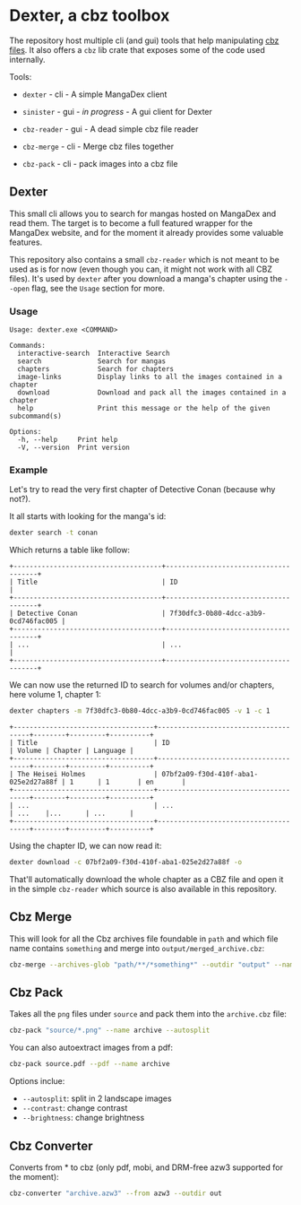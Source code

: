 # Dexter, a cbz toolbox

The repository host multiple cli (and gui) tools that help manipulating [cbz files](https://fileinfo.com/extension/cbz).
It also offers a `cbz` lib crate that exposes some of the code used internally.

Tools:

- `dexter` - cli - A simple MangaDex client
- `sinister` - gui - _in progress_ - A gui client for Dexter

- `cbz-reader` - gui - A dead simple cbz file reader
- `cbz-merge` - cli - Merge cbz files together
- `cbz-pack` - cli - pack images into a cbz file

## Dexter

This small cli allows you to search for mangas hosted on MangaDex and read them.
The target is to become a full featured wrapper for the MangaDex website, and for the moment it already provides some valuable features.

This repository also contains a small `cbz-reader` which is not meant to be used as is for now (even though you can, it might not work with all CBZ files). It's used by `dexter` after you download a manga's chapter using the `--open` flag, see the `Usage` section for more.

### Usage

```
Usage: dexter.exe <COMMAND>

Commands:
  interactive-search  Interactive Search
  search              Search for mangas
  chapters            Search for chapters
  image-links         Display links to all the images contained in a chapter
  download            Download and pack all the images contained in a chapter
  help                Print this message or the help of the given subcommand(s)

Options:
  -h, --help     Print help
  -V, --version  Print version
```

### Example

Let's try to read the very first chapter of Detective Conan (because why not?).

It all starts with looking for the manga's id:

```bash
dexter search -t conan
```

Which returns a table like follow:

```
+-------------------------------------+--------------------------------------+
| Title                               | ID                                   |
+-------------------------------------+--------------------------------------+
| Detective Conan                     | 7f30dfc3-0b80-4dcc-a3b9-0cd746fac005 |
+-------------------------------------+--------------------------------------+
| ...                                 | ...                                  |
+-------------------------------------+--------------------------------------+
```

We can now use the returned ID to search for volumes and/or chapters, here volume 1, chapter 1:

```bash
dexter chapters -m 7f30dfc3-0b80-4dcc-a3b9-0cd746fac005 -v 1 -c 1
```

```
+-----------------------------------+--------------------------------------+--------+---------+----------+
| Title                             | ID                                   | Volume | Chapter | Language |
+-----------------------------------+--------------------------------------+--------+---------+----------+
| The Heisei Holmes                 | 07bf2a09-f30d-410f-aba1-025e2d27a88f | 1      | 1       | en       |
+-----------------------------------+--------------------------------------+--------+---------+----------+
| ...                               | ...                                  | ...    |...      | ...      |
+-----------------------------------+--------------------------------------+--------+---------+----------+
```

Using the chapter ID, we can now read it:

```bash
dexter download -c 07bf2a09-f30d-410f-aba1-025e2d27a88f -o
```

That'll automatically download the whole chapter as a CBZ file and open it in the simple `cbz-reader` which source is also available in this repository.

## Cbz Merge

This will look for all the Cbz archives file foundable in `path` and which file name contains `something` and merge into `output/merged_archive.cbz`:

```bash
cbz-merge --archives-glob "path/**/*something*" --outdir "output" --name "merged_archive"
```

## Cbz Pack

Takes all the `png` files under `source` and pack them into the `archive.cbz` file:

```bash
cbz-pack "source/*.png" --name archive --autosplit
```

You can also autoextract images from a pdf:

```bash
cbz-pack source.pdf --pdf --name archive
```

Options inclue:

- `--autosplit`: split in 2 landscape images
- `--contrast`: change contrast
- `--brightness`: change brightness

## Cbz Converter

Converts from \* to cbz (only pdf, mobi, and DRM-free azw3 supported for the moment):

```bash
cbz-converter "archive.azw3" --from azw3 --outdir out
```
